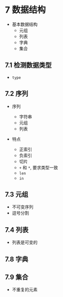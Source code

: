 # 7 数据结构

- 基本数据结构
    - 元组
    - 列表
    - 字典
    - 集合

## 7.1 检测数据类型

- `type`

## 7.2 序列

- 序列
    - 字符串
    - 元组
    - 列表

- 特点
    - 正索引
    - 负索引
    - 切片
    - `+` 和 `*`, 要求类型一致
    - `len`
    - `in`

## 7.3 元组

- 不可变序列
- 逗号分割

## 7.4 列表

- 列表是可变的

## 7.8 字典

## 7.9 集合

- 不重复的元素






